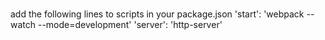# 
add the following lines to scripts in your package.json
'start': 'webpack --watch --mode=development'
'server': 'http-server'
